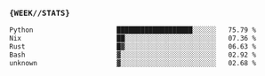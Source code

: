 ### `{WEEK//STATS}` 
<!--START_SECTION:waka-->

```txt
Python                     ███████████████████░░░░░░   75.79 %
Nix                        ██░░░░░░░░░░░░░░░░░░░░░░░   07.36 %
Rust                       █▓░░░░░░░░░░░░░░░░░░░░░░░   06.63 %
Bash                       ▓░░░░░░░░░░░░░░░░░░░░░░░░   02.92 %
unknown                    ▓░░░░░░░░░░░░░░░░░░░░░░░░   02.68 %
```

<!--END_SECTION:waka-->
